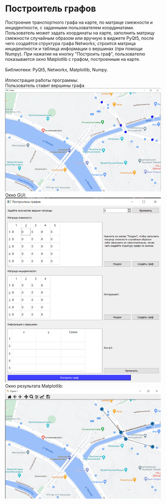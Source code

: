 # Построитель графов
Построение транспортного графа на карте, по матрице смежности и инцидентности, с заданными пользователем координатами. Пользователь может задать координаты на карте, заполнить матрицу смежности случайным образом или вручную в виджете PyQt5, после чего создаётся структура графа Networkx, строится матрица инцидентности и таблица информации о вершинах (при помощи Numpy). При нажатии на кнопку "Построить граф", пользователю показывается окно Matplotlib с графом, построенным на карте.<br/><br/>
Библиотеки: PyQt5, Networkx, Matplotlib, Numpy.<br/><br/>
Иллюстрация работы программы:<br/>
Пользователь ставит вершины графа<br/>
![Image 1](illustrations/put_points.png)<br/>
Окно GUI:<br/>
![Image 2](illustrations/gui.png)<br/>
Окно результата Matplotlib:<br/>
![Image 3](illustrations/view_graph.png)<br/>
